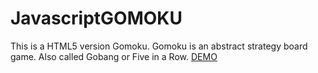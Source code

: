# JavascriptGOMOKU
This is a HTML5 version Gomoku. Gomoku is an abstract strategy board game. Also called Gobang or Five in a Row. 
[DEMO](http://codepen.io/johanye/pen/zGLbpK) 
